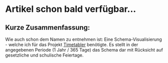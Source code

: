 # Artikel schon bald verfügbar...

## Kurze Zusammenfassung:
Wie auch schon dem Namen zu entnehmen ist: Eine Schema-Visualisierung - welche ich für das Projekt [Timetabler](https://danielsharkov.github.io/danielsharkov_com/?project=timetabler) benötigte. Es stellt in der angegebenen Periode (1 Jahr / 365 Tage) das Schema dar mit Rücksicht auf gesetzliche und schulische Feiertage.
